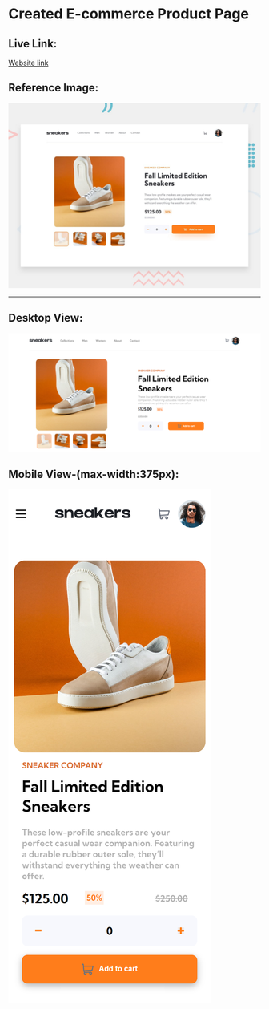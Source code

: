 # Created E-commerce Product Page

## Live Link:
[Website link](https://crework-week-3.vercel.app/)

## Reference Image:
![](./desktop-preview.jpg)

***

## Desktop View:
![](./screenshot/week-3.png)

## Mobile View-(max-width:375px):
![](./screenshot/week-3-mobile-view.png)

